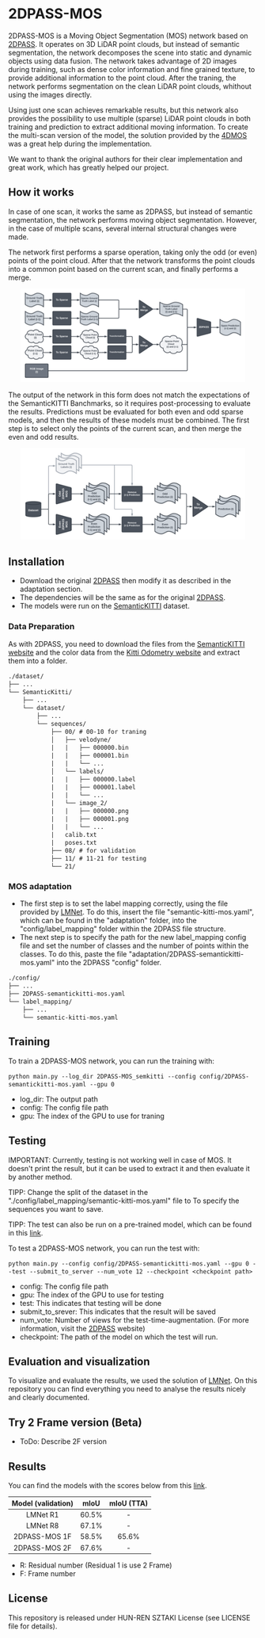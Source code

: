 # 2DPASS-MOS

2DPASS-MOS is a Moving Object Segmentation (MOS) network based on [2DPASS](https://github.com/yanx27/2DPASS). 
It operates on 3D LiDAR point clouds, but instead of semantic segmentation, the network decomposes the scene into static and dynamic objects using data fusion.
The network takes advantage of 2D images during training, such as dense color information and fine grained texture, to provide additional information to the point cloud. 
After the traning, the network performs segmentation on the clean LiDAR point clouds, whithout using the images directly.

Using just one scan achieves remarkable results, but this network also provides the possibility to use multiple (sparse) LiDAR point clouds in both training and prediction to extract additional moving information. 
To create the multi-scan version of the model, the solution provided by the [4DMOS](https://github.com/PRBonn/4DMOS) was a great help during the implementation.

We want to thank the original authors for their clear implementation and great work, which has greatly helped our project.


## How it works

In case of one scan, it works the same as 2DPASS, but instead of semantic segmentation, the network performs moving object segmentation.
However, in the case of multiple scans, several internal structural changes were made.

The network first performs a sparse operation, taking only the odd (or even) points of the point cloud.
After that the network transforms the point clouds into a common point based on the current scan, and finally performs a merge.

<p align="center">
   <img src="figures/pc-merge.png" width="90%"> 
</p>

The output of the network in this form does not match the expectations of the SemanticKITTI Banchmarks, so it requires post-processing to evaluate the results.
Predictions must be evaluated for both even and odd sparse models, and then the results of these models must be combined.
The first step is to select only the points of the current scan, and then merge the even and odd results.

<p align="center">
   <img src="figures/pred-merge.png" width="90%"> 
</p>


## Installation

- Download the original [2DPASS](https://github.com/yanx27/2DPASS) then modify it as described in the adaptation section.
- The dependencies will be the same as for the original [2DPASS](https://github.com/yanx27/2DPASS#requirements).
- The models were run on the [SemanticKITTI](http://www.semantic-kitti.org/index.html) dataset. 

### Data Preparation

As with 2DPASS, you need to download the files from the [SemanticKITTI website](http://semantic-kitti.org/dataset.html) and the color data from the [Kitti Odometry website](http://www.cvlibs.net/datasets/kitti/eval_odometry.php) and extract them into a folder.

```
./dataset/
├── ...
└── SemanticKitti/
    ├── ...
    └── dataset/
        ├── ...
        └── sequences/
            ├── 00/ # 00-10 for traning       
            │   ├── velodyne/	
            |   |	├── 000000.bin
            |   |	├── 000001.bin
            |   |	└── ...
            │   └── labels/ 
            |   |   ├── 000000.label
            |   |   ├── 000001.label
            |   |   └── ...
            |   └── image_2/ 
            |   |   ├── 000000.png
            |   |   ├── 000001.png
            |   |   └── ...
            |   calib.txt
            |   poses.txt
            ├── 08/ # for validation
            ├── 11/ # 11-21 for testing
            └── 21/
```


### MOS adaptation

- The first step is to set the label mapping correctly, using the file provided by [LMNet](https://github.com/PRBonn/LiDAR-MOS). To do this, insert the file "semantic-kitti-mos.yaml", which can be found in the "adaptation" folder, into the "config/label_mapping" folder within the 2DPASS file structure. 
- The next step is to specify the path for the new label_mapping config file and set the number of classes and the number of points within the classes. To do this, paste the file "adaptation/2DPASS-semantickitti-mos.yaml" into the 2DPASS "config" folder.

```
./config/
├── ...
├── 2DPASS-semantickitti-mos.yaml
└── label_mapping/
    ├── ...
    └── semantic-kitti-mos.yaml
```

## Training

To train a 2DPASS-MOS network, you can run the training with:

```shell script
python main.py --log_dir 2DPASS-MOS_semkitti --config config/2DPASS-semantickitti-mos.yaml --gpu 0
```

- log_dir: The output path
- config: The config file path
- gpu: The index of the GPU to use for traning


## Testing

IMPORTANT: Currently, testing is not working well in case of MOS. It doesn't print the result, but it can be used to extract it and then evaluate it by another method.

TIPP: Change the split of the dataset in the "./config/label_mapping/semantic-kitti-mos.yaml" file to To specify the sequences you want to save.

TIPP: The test can also be run on a pre-trained model, which can be found in this [link](https://drive.google.com/file/d/1VhlFOA7pM5ue0rWLJ4DXhIEYtkvBT4zK).

To test a 2DPASS-MOS network, you can run the test with:

```shell script
python main.py --config config/2DPASS-semantickitti-mos.yaml --gpu 0 --test --submit_to_server --num_vote 12 --checkpoint <checkpoint path>
```

- config: The config file path
- gpu: The index of the GPU to use for testing
- test: This indicates that testing will be done
- submit_to_srever: This indicates that the result will be saved
- num_vote: Number of views for the test-time-augmentation. (For more information, visit the [2DPASS](https://github.com/yanx27/2DPASS#testing) website)
- checkpoint: The path of the model on which the test will run.

## Evaluation and visualization

To visualize and evaluate the results, we used the solution of [LMNet](https://github.com/PRBonn/LiDAR-MOS/tree/main#evaluation-and-visualization).
On this repository you can find everything you need to analyse the results nicely and clearly documented.

## Try 2 Frame version (Beta)
- ToDo: Describe 2F version

## Results

You can find the models with the scores below from this [link](https://drive.google.com/file/d/1VhlFOA7pM5ue0rWLJ4DXhIEYtkvBT4zK).

|Model (validation)|mIoU|mIoU (TTA)|
|:---:|:---:|:---:|
|LMNet R1|60.5%| - |
|LMNet R8|67.1%| - |
|2DPASS-MOS 1F|58.5%|65.6%|
|2DPASS-MOS 2F|67.6%| - |

- R: Residual number (Residual 1 is use 2 Frame)
- F: Frame number

## License
This repository is released under HUN-REN SZTAKI License (see LICENSE file for details).

